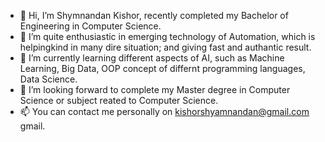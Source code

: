 - 👋 Hi, I’m Shymnandan Kishor, recently completed my Bachelor of Engineering in Computer Science.
- 👀 I’m quite enthusiastic in emerging technology of Automation, which is helpingkind in many dire situation; and giving fast and authantic  result.
- 🌱 I’m currently learning different aspects of AI, such as Machine Learning, Big Data, OOP concept of differnt programming languages, Data Science.
- 💞️ I’m looking forward to complete my Master degree in Computer Science or subject reated to Computer Science.
- 📫 You can contact me personally on kishorshyamnandan@gmail.com gmail.

<!---
shymnandan/shymnandan is a ✨ special ✨ repository because its `README.md` (this file) appears on your GitHub profile.
You can click the Preview link to take a look at your changes.
--->
